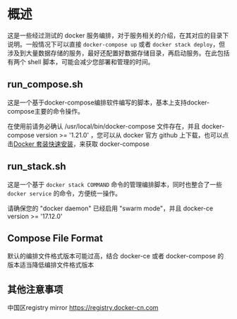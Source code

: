 # 概述

这是一些经过测试的 docker 服务编排，对于服务相关的介绍，在其对应的目录下说明。一般情况下可以直接 `docker-compose up` 或者 `docker stack deploy`，但涉及到大量数据存储的服务，最好还配置好数据存储目录，再启动服务。在此包括有两个 shell 脚本，可能会减少您部署和管理的时间。

## run_compose.sh

这是一个基于docker-compose编排软件编写的脚本，基本上支持docker-compose主要的命令操作。

在使用前请务必确认 /usr/local/bin/docker-compose 文件存在，并且 docker-compose version >= '1.21.0' ，您可以从 docker 官方 github 上下载，也可以点击[Docker 套装快速安装](https://github.com/xiangxiaoc/docker-ce_docker-compose_nvidia-docker2)，来获取 docker-compose

## run_stack.sh

这是一个基于 `docker stack COMMAND` 命令的管理编排脚本，同时也整合了一些 `docker service` 的命令，方便统一操作。

请确保您的 "docker daemon" 已经启用 "swarm mode"，并且 docker-ce version >= '17.12.0'

## Compose File Format

默认的编排文件格式版本可能过高，结合 docker-ce 或者 docker-compose 的版本适当降低编排文件格式版本

## 其他注意事项

中国区registry mirror https://registry.docker-cn.com
